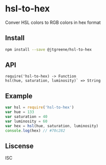 # hsl-to-hex

Conver HSL colors to RGB colors in hex format

## Install

```sh
npm install --save @jtgreene/hsl-to-hex
```

## API

```
require('hsl-to-hex) -> Function
hsl(hue, saturation, luminosity)` => String
```

## Example

```js
var hsl = require('hsl-to-hex')
var hue = 133
var saturation = 40
var luminosity = 60
var hex = hsl(hue, saturation, luminosity)
console.log(hex) // #70c282
```

## Liscense

ISC
